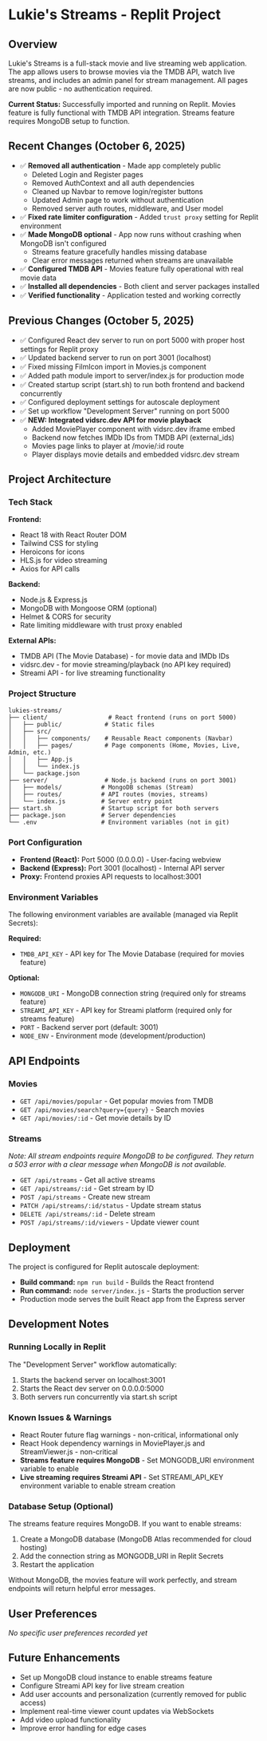 # Lukie's Streams - Replit Project

## Overview
Lukie's Streams is a full-stack movie and live streaming web application. The app allows users to browse movies via the TMDB API, watch live streams, and includes an admin panel for stream management. All pages are now public - no authentication required.

**Current Status:** Successfully imported and running on Replit. Movies feature is fully functional with TMDB API integration. Streams feature requires MongoDB setup to function.

## Recent Changes (October 6, 2025)
- ✅ **Removed all authentication** - Made app completely public
  - Deleted Login and Register pages
  - Removed AuthContext and all auth dependencies
  - Cleaned up Navbar to remove login/register buttons
  - Updated Admin page to work without authentication
  - Removed server auth routes, middleware, and User model
- ✅ **Fixed rate limiter configuration** - Added `trust proxy` setting for Replit environment
- ✅ **Made MongoDB optional** - App now runs without crashing when MongoDB isn't configured
  - Streams feature gracefully handles missing database
  - Clear error messages returned when streams are unavailable
- ✅ **Configured TMDB API** - Movies feature fully operational with real movie data
- ✅ **Installed all dependencies** - Both client and server packages installed
- ✅ **Verified functionality** - Application tested and working correctly

## Previous Changes (October 5, 2025)
- ✅ Configured React dev server to run on port 5000 with proper host settings for Replit proxy
- ✅ Updated backend server to run on port 3001 (localhost)
- ✅ Fixed missing FilmIcon import in Movies.js component
- ✅ Added path module import to server/index.js for production mode
- ✅ Created startup script (start.sh) to run both frontend and backend concurrently
- ✅ Configured deployment settings for autoscale deployment
- ✅ Set up workflow "Development Server" running on port 5000
- ✅ **NEW: Integrated vidsrc.dev API for movie playback**
  - Added MoviePlayer component with vidsrc.dev iframe embed
  - Backend now fetches IMDb IDs from TMDB API (external_ids)
  - Movies page links to player at /movie/:id route
  - Player displays movie details and embedded vidsrc.dev stream

## Project Architecture

### Tech Stack
**Frontend:**
- React 18 with React Router DOM
- Tailwind CSS for styling
- Heroicons for icons
- HLS.js for video streaming
- Axios for API calls

**Backend:**
- Node.js & Express.js
- MongoDB with Mongoose ORM (optional)
- Helmet & CORS for security
- Rate limiting middleware with trust proxy enabled

**External APIs:**
- TMDB API (The Movie Database) - for movie data and IMDb IDs
- vidsrc.dev - for movie streaming/playback (no API key required)
- Streami API - for live streaming functionality

### Project Structure
```
lukies-streams/
├── client/                 # React frontend (runs on port 5000)
│   ├── public/            # Static files
│   ├── src/
│   │   ├── components/    # Reusable React components (Navbar)
│   │   ├── pages/         # Page components (Home, Movies, Live, Admin, etc.)
│   │   ├── App.js
│   │   └── index.js
│   └── package.json
├── server/                # Node.js backend (runs on port 3001)
│   ├── models/           # MongoDB schemas (Stream)
│   ├── routes/           # API routes (movies, streams)
│   └── index.js          # Server entry point
├── start.sh              # Startup script for both servers
├── package.json          # Server dependencies
└── .env                  # Environment variables (not in git)
```

### Port Configuration
- **Frontend (React):** Port 5000 (0.0.0.0) - User-facing webview
- **Backend (Express):** Port 3001 (localhost) - Internal API server
- **Proxy:** Frontend proxies API requests to localhost:3001

### Environment Variables
The following environment variables are available (managed via Replit Secrets):

**Required:**
- `TMDB_API_KEY` - API key for The Movie Database (required for movies feature)

**Optional:**
- `MONGODB_URI` - MongoDB connection string (required only for streams feature)
- `STREAMI_API_KEY` - API key for Streami platform (required only for streams feature)
- `PORT` - Backend server port (default: 3001)
- `NODE_ENV` - Environment mode (development/production)

## API Endpoints

### Movies
- `GET /api/movies/popular` - Get popular movies from TMDB
- `GET /api/movies/search?query={query}` - Search movies
- `GET /api/movies/:id` - Get movie details by ID

### Streams
*Note: All stream endpoints require MongoDB to be configured. They return a 503 error with a clear message when MongoDB is not available.*

- `GET /api/streams` - Get all active streams
- `GET /api/streams/:id` - Get stream by ID
- `POST /api/streams` - Create new stream
- `PATCH /api/streams/:id/status` - Update stream status
- `DELETE /api/streams/:id` - Delete stream
- `POST /api/streams/:id/viewers` - Update viewer count

## Deployment
The project is configured for Replit autoscale deployment:
- **Build command:** `npm run build` - Builds the React frontend
- **Run command:** `node server/index.js` - Starts the production server
- Production mode serves the built React app from the Express server

## Development Notes

### Running Locally in Replit
The "Development Server" workflow automatically:
1. Starts the backend server on localhost:3001
2. Starts the React dev server on 0.0.0.0:5000
3. Both servers run concurrently via start.sh script

### Known Issues & Warnings
- React Router future flag warnings - non-critical, informational only
- React Hook dependency warnings in MoviePlayer.js and StreamViewer.js - non-critical
- **Streams feature requires MongoDB** - Set MONGODB_URI environment variable to enable
- **Live streaming requires Streami API** - Set STREAMI_API_KEY environment variable to enable stream creation

### Database Setup (Optional)
The streams feature requires MongoDB. If you want to enable streams:
1. Create a MongoDB database (MongoDB Atlas recommended for cloud hosting)
2. Add the connection string as MONGODB_URI in Replit Secrets
3. Restart the application

Without MongoDB, the movies feature will work perfectly, and stream endpoints will return helpful error messages.

## User Preferences
*No specific user preferences recorded yet*

## Future Enhancements
- Set up MongoDB cloud instance to enable streams feature
- Configure Streami API key for live stream creation
- Add user accounts and personalization (currently removed for public access)
- Implement real-time viewer count updates via WebSockets
- Add video upload functionality
- Improve error handling for edge cases
